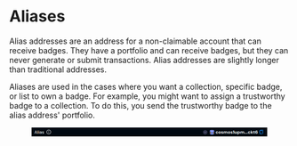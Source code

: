 # Aliases

Alias addresses are an address for a non-claimable account that can receive badges. They have a portfolio and can receive badges, but they can never generate or submit transactions. Alias addresses are slightly longer than traditional addresses.

Aliases are used in the cases where you want a collection, specific badge, or list to own a badge. For example, you might want to assign a trustworthy badge to a collection. To do this, you send the trustworthy badge to the alias address' portfolio.

<figure><img src="../../.gitbook/assets/image (1) (1) (1) (1) (1) (1) (1) (1) (1) (1) (1) (1) (1) (1) (1) (1) (1) (1) (1) (1) (1) (1) (1) (1) (1) (1) (1) (1) (1) (1) (1) (1) (1) (1) (1) (1) (1) (1) (1) (1) (1) (1) (1) (1) (1) (1) (1) (1) (1) (1) (1) (1) (1) (1) (1) (1) (1) (1) (1).png" alt=""><figcaption></figcaption></figure>
